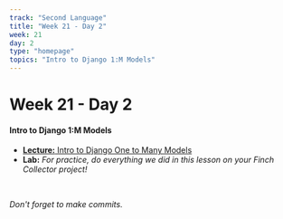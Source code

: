 ```yaml
---
track: "Second Language"
title: "Week 21 - Day 2"
week: 21
day: 2
type: "homepage"
topics: "Intro to Django 1:M Models"
---
```


# Week 21 - Day 2

#### Intro to Django 1:M Models

- [**Lecture:** Intro to Django One to Many Models](/second-language/week-21/day-2/lecture-materials/intro-to-django-one-to-many-models)
- **Lab:** _For practice, do everything we did in this lesson on your Finch Collector project!_

<br>

_Don't forget to make commits._
